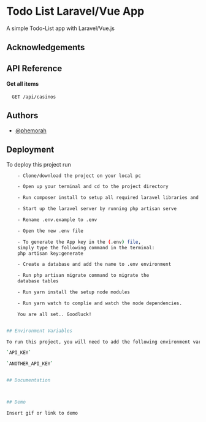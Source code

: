 
# Todo List Laravel/Vue App

A simple Todo-List app with Laravel/Vue.js


## Acknowledgements
## API Reference

#### Get all items

```http
  GET /api/casinos
```



## Authors

- [@phemorah](https://www.github.com/phemorah)


## Deployment

To deploy this project run

```bash
    - Clone/download the project on your local pc

    - Open up your terminal and cd to the project directory

    - Run composer install to setup all required laravel libraries and packages

    - Start up the laravel server by running php artisan serve

    - Rename .env.example to .env

    - Open the new .env file

    - To generate the App key in the (.env) file,
    simply type the following command in the terminal:
    php artisan key:generate

    - Create a database and add the name to .env environment

    - Run php artisan migrate command to migrate the
    database tables

    - Run yarn install the setup node modules

    - Run yarn watch to complie and watch the node dependencies.

    You are all set.. Goodluck!


## Environment Variables

To run this project, you will need to add the following environment variables to your .env file

`API_KEY`

`ANOTHER_API_KEY`


## Documentation



## Demo

Insert gif or link to demo


